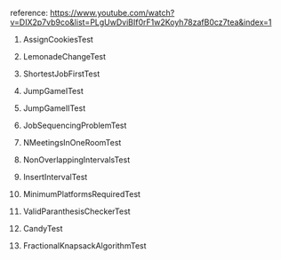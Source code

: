 reference: https://www.youtube.com/watch?v=DIX2p7vb9co&list=PLgUwDviBIf0rF1w2Koyh78zafB0cz7tea&index=1

1. AssignCookiesTest

2. LemonadeChangeTest

3. ShortestJobFirstTest

4. JumpGameITest

5. JumpGameIITest

6. JobSequencingProblemTest

7. NMeetingsInOneRoomTest

8. NonOverlappingIntervalsTest

9. InsertIntervalTest

10. MinimumPlatformsRequiredTest

11. ValidParanthesisCheckerTest

12. CandyTest

13. FractionalKnapsackAlgorithmTest


   
